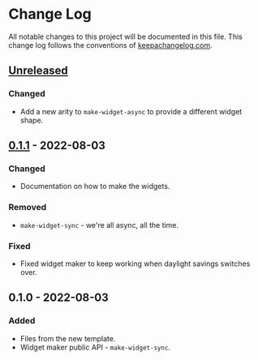 # Change Log
All notable changes to this project will be documented in this file. This change log follows the conventions of [keepachangelog.com](http://keepachangelog.com/).

## [Unreleased]
### Changed
- Add a new arity to `make-widget-async` to provide a different widget shape.

## [0.1.1] - 2022-08-03
### Changed
- Documentation on how to make the widgets.

### Removed
- `make-widget-sync` - we're all async, all the time.

### Fixed
- Fixed widget maker to keep working when daylight savings switches over.

## 0.1.0 - 2022-08-03
### Added
- Files from the new template.
- Widget maker public API - `make-widget-sync`.

[Unreleased]: https://github.com/bortexz/eventflow/compare/0.1.1...HEAD
[0.1.1]: https://github.com/bortexz/eventflow/compare/0.1.0...0.1.1
